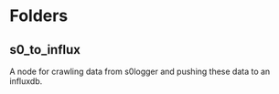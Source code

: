 # Folders #

## s0_to_influx ##

A node for crawling data from s0logger and pushing these data to an influxdb.
